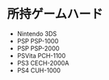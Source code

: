 # 所持ゲームハード

* Nintendo 3DS
* PSP PSP-1000
* PSP PSP-2000
* PSVita PCH-1100
* PS3 CECH-2000A
* PS4 CUH-1000